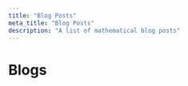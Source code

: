 ```yaml
---
title: "Blog Posts"
meta_title: "Blog Posts"
description: "A list of mathematical blog posts"
---
```


# Blogs

